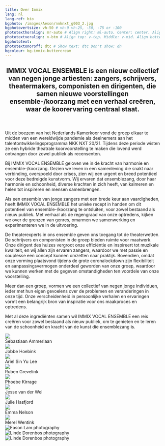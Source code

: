 ```yaml
---
title: Over Immix
lang: nl
lang-ref: bio
bgphoto: /images/Aeson/nnknxt_g003_2.jpg
bgphotovertsize: vh-50 # vh-0 vh-25, -50, -75 or -100
phototexthoralign: mr-auto # Align right: ml-auto. Center: center. Align left: mr-auto 
phototextveralign: v-btm # Align top: v-top. Middle: v-mid. Align bottom: b-btm 
bgphototext: 
phototextonoroff: dtc # Show text: dtc Don't show: dn
bgcolour: bg-immix-buttercream
---
```

<!-- <img src="/images/Aeson/MG_9127.jpg" alt="" class="fr w-third ml-auto br-100">
To do this page:
<ul>
    <li class="strike">Add names to photos and a bio page for everyone</li>
    <li class="strike">Update photos with Julie's list</li>
    <li>Ask everyone for an English and Dutch version of their bio</li>
    <li class="strike">Remove placeholder pictures in the grid</li>
    <li>Add an actual text (ask Jobbe?)</li>
</ul>  -->


<article class="cf pa3 mw9 center">
  
  <header class="fl w-100 w-two-thirds-l pa3-m pa4-l">
    <h2 class="lh-title f3 b mt0">
      IMMIX VOCAL ENSEMBLE is een nieuw collectief van negen jonge artiesten: zangers, schrijvers, theatermakers, componisten en dirigenten, die samen nieuwe voorstellingen <b>ensemble-/koor</b>zang met een verhaal creëren, waar de koorervaring centraal staat.
    </h2>
  </header>
  
  <section class="fl w-100">
    <div class="fl w-100 w-50-m w-third-l pa3-m pa4-l">
      <p class="f6 lh-copy measure">
        Uit de boezem van het Nederlands Kamerkoor vond de groep elkaar te midden van een wereldwijde pandemie als deelnemers aan het talentontwikkelingsprogramma NKK NXT 20/21. Tijdens deze periode wisten ze een hybride theatrale koorvoorstelling te maken die lovend werd ontvangen door zowel publiek als recensenten.  
      </p>
      <p class="f6 lh-copy measure">
        Bij IMMIX VOCAL ENSEMBLE geloven we in de kracht van harmonie en ensemble-/koorzang. Gezien we leven in een samenleving die snakt naar verbinding, overspoeld door crises, zien wij een urgent en breed potentieel voor deze bedreigde kunstvorm. Wij ervaren dat ensemblezang, door haar harmonie en schoonheid, diverse krachten in zich heeft, van kalmeren en helen tot inspireren en mensen samenbrengen.
      </p>
    </div>
    <div class="fl w-100 w-50-m w-third-l pa3-m pa4-l">
      <p class="f6 lh-copy measure">
        Als een ensemble van jonge zangers met een brede keur aan vaardigheden, heeft IMMIX VOCAL ENSEMBLE het unieke recept in handen om dit potentieel van ensemble-/koorzang te ontsluiten, voor zowel bestaand als nieuw publiek. Met verhaal als de regengraad van onze optredens, kijken we over de grenzen van genres, omarmen we samenwerking en experimenteren we in de uitvoering.
      </p>
      <p class="f6 lh-copy measure">
        De theaterexperts in ons ensemble geven ons toegang tot de theaterwetten. De schrijvers en componisten in de groep bieden ruimte voor maatwerk. Onze dirigent des huizes vergroot onze efficiëntie en inspireert tot muzikale kwaliteit, en wij allen zijn ervaren zangers, waardoor we met passie en souplesse een concept kunnen omzetten naar praktijk. Bovendien, omdat onze vorming plaatsvond tijdens de grote coronalockdown  zijn flexibiliteit en aanpassingsvermogen onderdeel geworden van onze groep, waardoor we kunnen werken met de gegeven omstandigheden ten voordele van onze voorstelling.
      </p>
    </div>
    <div class="fl w-100 w-50-m w-third-l pa3-m pa4-l">
      <p class="f6 lh-copy measure">
        Meer dan een groep, vormen we een collectief van negen jonge individuen, ieder met hun eigen gevoelens over de problemen en veranderingen in onze tijd. Onze verscheidenheid in persoonlijke verhalen en ervaringen vormt een belangrijk bron van inspiratie voor ons maakproces en optredens. 
      </p>
    </div>
    <div class="fl w-100 w-50-m w-25-l pa3-m pa4-l">
      <p class="f6 lh-copy measure">
        Met al deze ingrediënten samen wil IMMIX VOCAL ENSEMBLE een reis creëren voor zowel bestaand als nieuw publiek, om te genieten en te leren van de schoonheid en kracht van de kunst die ensemblezang is.
      </p>
    </div>
  </section>

  <main class="cf pa2 w-100 w-75-m w-two-thirds-l center">
      <div class="fl w-third-ns ph2">
        <a href="sebastiaan_ammerlaan" class="pv2 grow db no-underline black"><img class="db w-100" src="/images/NKKNXT/Sebastiaan.jpg"></a><figcaption class="tc">Sebastiaan Ammerlaan</figcaption>
        <a href="jobbe_hoebink" class="no-underline pv2 grow db"><img class="db w-100" src="/images/Aeson/nnknxt_Jobbe001.jpg"></a><figcaption class="tc">Jobbe Hoebink</figcaption>
        <a href="ariel_sin_yu_lee" class="no-underline pv2 grow db"><img class="db w-100" src="/images/Aeson/nnknxt_ariel001.jpg"/></a><figcaption class="tc">Ariel Sin Yu Lee</figcaption>
      </div>
      <div class="fl w-third-ns ph2">
        <a href="ruben_grevelink" class="pv2 grow db no-underline black"><img class="db w-100" src="/images/Aeson/nnknxt_Ruben002.jpg"></a><figcaption class="tc">Ruben Grevelink</figcaption>
        <a href="phoebe_kirrage" class="pv2 grow db no-underline black"><img class="db w-100" src="/images/Aeson/nnknxt_Phoebe002.jpg"></a><figcaption class="tc">Phoebe Kirrage</figcaption>
        <a href="jesse_van_der_wel" class="pv2 grow db no-underline black"><img class="db w-100" src="/images/Aeson/nnknxt_Jesse002.jpg"> </a><figcaption class="tc">Jesse van der Wel</figcaption>
      </div>
      <div class="fl w-third-ns ph2">
        <a href="julie_hasfjord" class="pv2 grow db no-underline black"><img class="db w-100" src="/images/Aeson/nnknxt_Julie002.jpg"></a><figcaption class="tc">Julie Hasfjord</figcaption>
        <a href="emma_nelson" class="pv2 grow db no-underline black"><img class="db w-100" src="/images/Aeson/nnknxt_Emma003.jpg"></a><figcaption class="tc">Emma Nelson</figcaption>
        <a href="merel_wentink" class="pv2 grow db no-underline black"><img class="db w-100" src="/images/Aeson/nnknxt_Merel001.jpg"></a><figcaption class="tc">Merel Wentink</figcaption>
      </div>
  </main>

</article>

<div class="mw9-l center ph3-ns mt5">
  <div class="cf ph2-ns">
    <div class="fl w-100 w-third-ns pa2">
      <img src="/images/Aeson/nnknxt_g009.jpg" alt="Eason Lam photography" class="br3">
    </div>
    <div class="fl w-100 w-third-ns pa2">
      <img src="/images/LindeDorenbos/210625_NKKNXT_Bloom_LindeDorenbos-0009.jpg" alt="Linde Dorenbos photography" class="br3">
    </div>
    <div class="fl w-100 w-third-ns pa2">
      <img src="/images/LindeDorenbos/210625_NKKNXT_Bloom_LindeDorenbos-0073.jpg" alt="Linde Dorenbos photography" class="br3">
    </div>
  </div>
</div>
